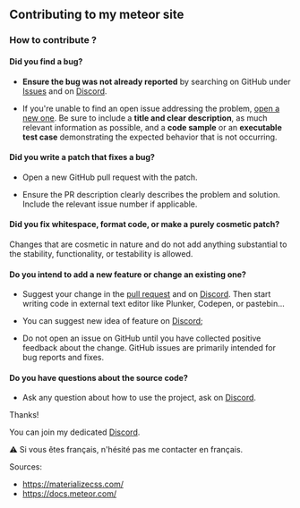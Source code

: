 ## Contributing to my meteor site

### How to contribute ?

#### **Did you find a bug?**

* **Ensure the bug was not already reported** by searching on GitHub under [Issues](https://github.com/Bricklou/meteor-website/issues) and on [Discord](https://discord.gg/cpzC8FP).

* If you're unable to find an open issue addressing the problem, [open a new one](https://github.com/Bricklou/meteor-website/issues/new). Be sure to include a **title and clear description**, as much relevant information as possible, and a **code sample** or an **executable test case** demonstrating the expected behavior that is not occurring.

#### **Did you write a patch that fixes a bug?**

* Open a new GitHub pull request with the patch.

* Ensure the PR description clearly describes the problem and solution. Include the relevant issue number if applicable.

#### **Did you fix whitespace, format code, or make a purely cosmetic patch?**

Changes that are cosmetic in nature and do not add anything substantial to the stability, functionality, or testability is allowed.

#### **Do you intend to add a new feature or change an existing one?**

* Suggest your change in the [pull request](https://github.com/Bricklou/meteor-website/pulls) and on [Discord](https://discord.gg/cpzC8FP). Then start writing code in external text editor like Plunker, Codepen, or pastebin...

* You can suggest new idea of feature on [Discord](https://discord.gg/cpzC8FP);

* Do not open an issue on GitHub until you have collected positive feedback about the change. GitHub issues are primarily intended for bug reports and fixes.

#### **Do you have questions about the source code?**

* Ask any question about how to use the project, ask on [Discord](https://discord.gg/cpzC8FP).


Thanks!

You can join my dedicated [Discord](https://discord.gg/cpzC8FP).

:warning: Si vous êtes français, n'hésité pas me contacter en français.

Sources:
- https://materializecss.com/
- https://docs.meteor.com/
